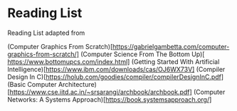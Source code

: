 # Reading List

Reading List adapted from

(Computer Graphics From Scratch)[https://gabrielgambetta.com/computer-graphics-from-scratch/]
(Computer Science From The Bottom Up)[ https://www.bottomupcs.com/index.html]
(Getting Started With Artificial Intelligence)[https://www.ibm.com/downloads/cas/OJ6WX73V]
(Compiler Design In C)[https://holub.com/goodies/compiler/compilerDesignInC.pdf]
(Basic Computer Architecture)[https://www.cse.iitd.ac.in/~srsarangi/archbook/archbook.pdf]
(Computer Networks: A Systems Approach)[https://book.systemsapproach.org/]
